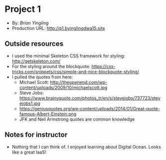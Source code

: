 # Project 1
+ By: *Brian Yingling*
+ Production URL: <http://p1.byinglingdwa15.site>

## Outside resources
- I used the minimal Skeleton CSS framework for styling: <http://getskeleton.com/>
- For the styling around the blockquote: <https://css-tricks.com/snippets/css/simple-and-nice-blockquote-styling/>
- I pulled the quotes from here:
    - Michael Scott: <http://theopenend.com/wp-content/uploads/2009/10/michaelscott.jpg>
    - Steve Jobs: <https://www.brainyquote.com/photos_tr/en/s/stevejobs/737723/stevejobs1.jpg>
    - https://geniusquotes.org/wp-content/uploads/2014/01/Great-quote-famous-Albert-Einstein.png
    - JFK and Neil Armstrong quotes are common knowledge

## Notes for instructor
- Nothing that I can think of. I enjoyed learning about Digital Ocean. Looks like a great IaaS!